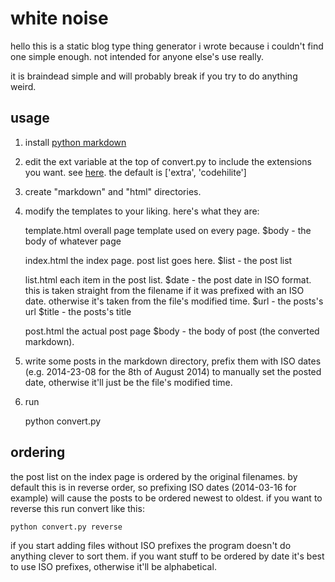# white noise
hello this is a static blog type thing generator i wrote because i couldn't
find one simple enough. not intended for anyone else's use really.

it is braindead simple and will probably break if you try to do anything weird.

## usage
1. install [python markdown](http://pythonhosted.org//Markdown)
2. edit the ext variable at the top of convert.py to include the extensions you
want. see
[here](http://pythonhosted.org//Markdown/extensions/index.html#officially-supported-extensions).
the default is ['extra', 'codehilite']
3. create "markdown" and "html" directories.
4. modify the templates to your liking. here's what they are:

    template.html       overall page template used on every page.
                        $body - the body of whatever page

    index.html          the index page. post list goes here.
                        $list - the post list

    list.html           each item in the post list.
                        $date  - the post date in ISO format.  this is taken
                                 straight from the filename if it was prefixed
                                 with an ISO date. otherwise it's taken from
                                 the file's modified time.
                        $url   - the posts's url
                        $title - the posts's title

    post.html           the actual post page
                        $body - the body of post (the converted markdown).

5. write some posts in the markdown directory, prefix them with ISO dates (e.g.
2014-23-08 for the 8th of August 2014) to manually set the posted date,
otherwise it'll just be the file's modified time.

6. run

    python convert.py

## ordering
the post list on the index page is ordered by the original filenames. by
default this is in reverse order, so prefixing ISO dates (2014-03-16 for
example) will cause the posts to be ordered newest to oldest. if you want to
reverse this run convert like this:

    python convert.py reverse

if you start adding files without ISO prefixes the program doesn't do anything
clever to sort them. if you want stuff to be ordered by date it's best to use
ISO prefixes, otherwise it'll be alphabetical.
